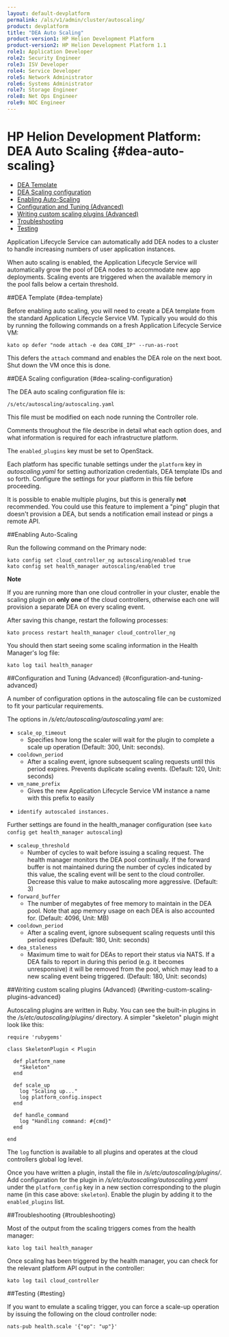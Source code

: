 ```yaml
---
layout: default-devplatform
permalink: /als/v1/admin/cluster/autoscaling/
product: devplatform
title: "DEA Auto Scaling"
product-version1: HP Helion Development Platform
product-version2: HP Helion Development Platform 1.1
role1: Application Developer
role2: Security Engineer
role3: ISV Developer 
role4: Service Developer
role5: Network Administrator
role6: Systems Administrator 
role7: Storage Engineer
role8: Net Ops Engineer 
role9: NOC Engineer 
---
```

<!--PUBLISHED-->

# HP Helion Development Platform: DEA Auto Scaling {#dea-auto-scaling}

-   [DEA Template](#dea-template)
-   [DEA Scaling configuration](#dea-scaling-configuration)
-   [Enabling Auto-Scaling](#enabling-auto-scaling)
-   [Configuration and Tuning (Advanced)](#configuration-and-tuning-advanced)
-   [Writing custom scaling plugins (Advanced)](#writing-custom-scaling-plugins-advanced)
-   [Troubleshooting](#troubleshooting)
-   [Testing](#testing)


Application Lifecycle Service can automatically add DEA nodes to a cluster to handle
increasing numbers of user application instances.

When auto scaling is enabled, the Application Lifecycle Service will automatically grow the pool of DEA nodes to accommodate new app deployments. Scaling events are triggered when the available memory in the pool falls below a certain threshold.

##DEA Template {#dea-template}

Before enabling auto scaling, you will need to create a DEA template
from the standard Application Lifecycle Service VM. Typically you would do this by running the following commands on a fresh Application Lifecycle Service VM:

    kato op defer "node attach -e dea CORE_IP" --run-as-root

This defers the `attach` command and enables the DEA
role on the next boot. Shut down the VM once this is done.


##DEA Scaling configuration {#dea-scaling-configuration}

The DEA auto scaling configuration file is:

    /s/etc/autoscaling/autoscaling.yaml

This file must be modified on each node running the Controller role.

Comments throughout the file describe in detail what each option does,
and what information is required for each infrastructure platform.

The `enabled_plugins` key must be set to OpenStack.

Each platform has specific tunable settings under the `platform` key in *autoscaling.yaml* for setting authorization credentials, DEA template IDs and so forth. Configure the settings for your platform in this file before proceeding.

It is possible to enable multiple plugins, but this is generally **not** recommended. You could use this feature to implement a "ping" plugin that doesn't provision a DEA, but sends a notification email instead or pings a remote API.

##Enabling Auto-Scaling[](#enabling-auto-scaling "Permalink to this headline")

Run the following command on the Primary node:

	kato config set cloud_controller_ng autoscaling/enabled true
	kato config set health_manager autoscaling/enabled true

**Note**

If you are running more than one cloud controller in your cluster,
enable the scaling plugin on **only one** of the cloud controllers,
otherwise each one will provision a separate DEA on every scaling event.

After saving this change, restart the following processes:

    kato process restart health_manager cloud_controller_ng

You should then start seeing some scaling information in the Health
Manager's log file:

    kato log tail health_manager

##Configuration and Tuning (Advanced) {#configuration-and-tuning-advanced}

A number of configuration options in the autoscaling file can be customized to fit your particular requirements.

The options in */s/etc/autoscaling/autoscaling.yaml* are:



- `scale_op_timeout`
	- Specifies how long the scaler will wait for the plugin to complete a scale up operation (Default: 300, Unit: seconds).
- `cooldown_period`
	- After a scaling event, ignore subsequent scaling requests until this period expires. Prevents duplicate scaling events. (Default: 120, Unit: seconds)
- `vm_name_prefix`
	- Gives the new Application Lifecycle Service VM instance a name with this prefix to easily
-     identify autoscaled instances.

Further settings are found in the health\_manager configuration (see `kato config get health_manager autoscaling`)

- `scaleup_threshold`
	- Number of cycles to wait before issuing a scaling request. The health manager monitors the DEA pool continually. If the forward buffer is not maintained during the number of cycles indicated by this value, the scaling event will be sent to the cloud controller. Decrease this value to make autoscaling more aggressive. (Default: 3)
- `forward_buffer`
	- The number of megabytes of free memory to maintain in the DEA pool. Note that app memory usage on each DEA is also accounted for. (Default: 4096, Unit: MB)
- `cooldown_period`
	- After a scaling event, ignore subsequent scaling requests until this period expires (Default: 180, Unit: seconds)
- `dea_staleness`
	- Maximum time to wait for DEAs to report their status via NATS. If a DEA fails to report in during this period (e.g. it becomes unresponsive) it will be removed from the pool, which may lead to a new scaling event being triggered. (Default: 180, Unit: seconds)

##Writing custom scaling plugins (Advanced) {#writing-custom-scaling-plugins-advanced}

Autoscaling plugins are written in Ruby. You can see the built-in
plugins in the */s/etc/autoscaling/plugins/* directory. A simpler
"skeleton" plugin might look like this:

    require 'rubygems'

    class SkeletonPlugin < Plugin

      def platform_name
        "Skeleton"
      end

      def scale_up
        log "Scaling up..."
        log platform_config.inspect
      end

      def handle_command
        log "Handling command: #{cmd}"
      end

    end

The `log` function is available to all plugins and
operates at the cloud controllers global log level.

Once you have written a plugin, install the file in
*/s/etc/autoscaling/plugins/*. Add configuration for the plugin in
*/s/etc/autoscaling/autoscaling.yaml* under the
`platform_config` key in a new section corresponding
to the plugin name (in this case above: `skeleton`).
Enable the plugin by adding it to the `enabled_plugins` list.

##Troubleshooting {#troubleshooting}

Most of the output from the scaling triggers comes from the health
manager:

    kato log tail health_manager

Once scaling has been triggered by the health manager, you can check for
the relevant platform API output in the controller:

    kato log tail cloud_controller


##Testing {#testing}

If you want to emulate a scaling trigger, you can force a scale-up operation by issuing the following on the cloud controller node:

    nats-pub health.scale '{"op": "up"}'